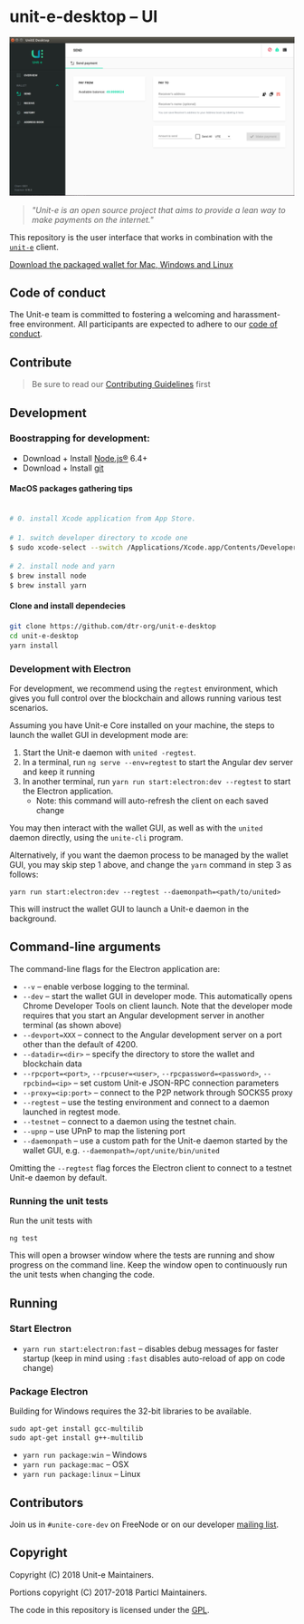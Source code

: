 # unit-e-desktop – UI

![UI Preview](preview.png)

> *"Unit-e is an open source project that aims to provide a lean way to make payments on the internet."*

This repository is the user interface that works in combination with the
[`unit-e`](https://github.com/drt-org/unit-e) client.

[Download the packaged wallet for Mac, Windows and Linux](https://github.com/dtr-org/unit-e-desktop/releases)

## Code of conduct

The Unit-e team is committed to fostering a welcoming and harassment-free
environment. All participants are expected to adhere to our [code of
conduct](CODE_OF_CONDUCT.md).

## Contribute

> Be sure to read our [Contributing Guidelines](CONTRIBUTING.md) first

## Development

### Boostrapping for development:

* Download + Install [Node.js®](https://nodejs.org/) 6.4+
* Download + Install [git](https://git-scm.com/)

#### MacOS packages gathering tips
```bash

# 0. install Xcode application from App Store.

# 1. switch developer directory to xcode one
$ sudo xcode-select --switch /Applications/Xcode.app/Contents/Developer/

# 2. install node and yarn
$ brew install node
$ brew install yarn
```

#### Clone and install dependecies

```bash
git clone https://github.com/dtr-org/unit-e-desktop
cd unit-e-desktop
yarn install
```

### Development with Electron

For development, we recommend using the `regtest` environment, which gives you
full control over the blockchain and allows running various test scenarios.

Assuming you have Unit-e Core installed on your machine, the steps to launch
the wallet GUI in development mode are:

1. Start the Unit-e daemon with `united -regtest`.
2. In a terminal, run `ng serve --env=regtest` to start the Angular dev server and keep it running
3. In another terminal, run `yarn run start:electron:dev --regtest` to
   start the Electron application.
   * Note: this command will auto-refresh the client on each saved change

You may then interact with the wallet GUI, as well as with the `united` daemon
directly, using the `unite-cli` program.

Alternatively, if you want the daemon process to be managed by the wallet GUI, you may skip
step 1 above, and change the `yarn` command in step 3 as follows:

    yarn run start:electron:dev --regtest --daemonpath=<path/to/united>

This will instruct the wallet GUI to launch a Unit-e daemon in the background.

## Command-line arguments

The command-line flags for the Electron application are:
   * `--v` – enable verbose logging to the terminal.
   * `--dev` – start the wallet GUI in developer mode. This automatically opens Chrome Developer Tools on client launch.
     Note that the developer mode requires that you start an Angular development server in another terminal (as shown above)
   * `--devport=XXX` – connect to the Angular development server on a port other than the default of 4200.
   * `--datadir=<dir>` – specify the directory to store the wallet and blockchain data
   * `--rpcport=<port>`, `--rpcuser=<user>`, `--rpcpassword=<password>`, `--rpcbind=<ip>` – set custom Unit-e JSON-RPC connection parameters
   * `--proxy=<ip:port>` – connect to the P2P network through SOCKS5 proxy
   * `--regtest` – use the testing environment and connect to a daemon launched in regtest mode.
   * `--testnet` – connect to a daemon using the testnet chain.
   * `--upnp` – use UPnP to map the listening port
   * `--daemonpath` – use a custom path for the Unit-e daemon started by the wallet GUI, e.g.
     `--daemonpath=/opt/unite/bin/united`

Omitting the `--regtest` flag forces the Electron client to connect to a testnet
Unit-e daemon by default.

### Running the unit tests

Run the unit tests with

```
ng test
```

This will open a browser window where the tests are running and show progress on
the command line. Keep the window open to continuously run the unit tests when
changing the code.

## Running

### Start Electron

* `yarn run start:electron:fast` – disables debug messages for faster startup (keep in mind using `:fast` disables auto-reload of app on code change)

### Package Electron

Building for Windows requires the 32-bit libraries to be available.
```
sudo apt-get install gcc-multilib
sudo apt-get install g++-multilib
```

* `yarn run package:win` – Windows
* `yarn run package:mac` – OSX
* `yarn run package:linux` – Linux

## Contributors

Join us in `#unite-core-dev` on FreeNode or on our developer [mailing list](https://lists.linuxfoundation.org/mailman/listinfo/unite-dev).

## Copyright

Copyright (C) 2018 Unit-e Maintainers.

Portions copyright (C) 2017-2018 Particl Maintainers.

The code in this repository is licensed under the [GPL](LICENSE).
